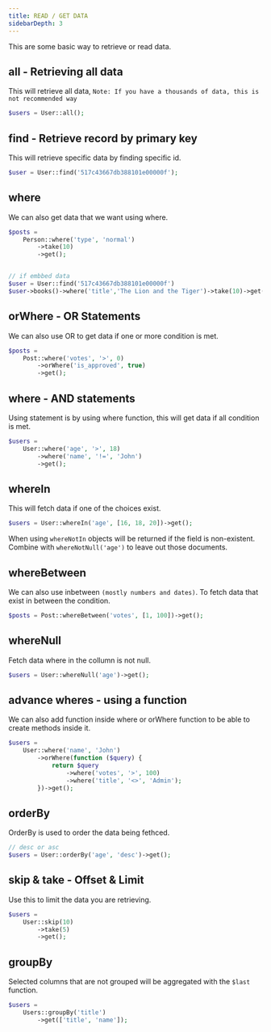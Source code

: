 ```yaml
---
title: READ / GET DATA
sidebarDepth: 3
---
```


This are some basic way to retrieve or read data.

## all - Retrieving all data
This will retrieve all data, `Note: If you have a thousands of data, this is not recommended way`
```php
$users = User::all();
```

## find - Retrieve record by primary key
This will retrieve specific data by finding specific id.
```php
$user = User::find('517c43667db388101e00000f');
```

## where
We can also get data that we want using where.
```php
$posts =
    Person::where('type', 'normal')
        ->take(10)
        ->get();


// if embbed data
$user = User::find('517c43667db388101e00000f')
$user->books()->where('title','The Lion and the Tiger')->take(10)->get();
```

## orWhere - OR Statements
We can also use OR to get data if one or more condition is met.
```php
$posts =
    Post::where('votes', '>', 0)
        ->orWhere('is_approved', true)
        ->get();
```

## where - AND statements
Using statement is by using where function, this will get data if all condition is met.
```php
$users =
    User::where('age', '>', 18)
        ->where('name', '!=', 'John')
        ->get();
```

## whereIn
This will fetch data if one of the choices exist.
```php
$users = User::whereIn('age', [16, 18, 20])->get();
```

When using `whereNotIn` objects will be returned if the field is non-existent. Combine with `whereNotNull('age')` to leave out those documents.

## whereBetween
We can also use inbetween `(mostly numbers and dates)`. To fetch data that exist in between the condition.
```php
$posts = Post::whereBetween('votes', [1, 100])->get();
```

## whereNull
Fetch data where in the collumn is not null.
```php
$users = User::whereNull('age')->get();
```

## advance wheres - using a function
We can also add function inside where or orWhere function to be able to create methods inside it.
```php
$users =
    User::where('name', 'John')
        ->orWhere(function ($query) {
            return $query
                ->where('votes', '>', 100)
                ->where('title', '<>', 'Admin');
        })->get();
```

## orderBy
OrderBy is used to order the data being fethced. 
```php
// desc or asc
$users = User::orderBy('age', 'desc')->get();
```

## skip & take - Offset & Limit
Use this to limit the data you are retrieving.
```php
$users =
    User::skip(10)
        ->take(5)
        ->get();
```

## groupBy

Selected columns that are not grouped will be aggregated with the `$last` function.

```php
$users =
    Users::groupBy('title')
        ->get(['title', 'name']);
```
